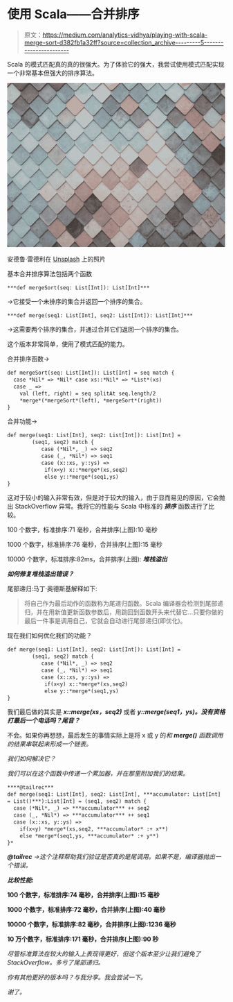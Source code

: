 # 使用 Scala——合并排序

> 原文：<https://medium.com/analytics-vidhya/playing-with-scala-merge-sort-d382fb1a32ff?source=collection_archive---------5----------------------->

Scala 的模式匹配真的真的很强大。为了体验它的强大，我尝试使用模式匹配实现一个非常基本但强大的排序算法。

![](img/45e2be52ba7719e441a8b9d096d2c8c6.png)

安德鲁·雷德利在 [Unsplash](https://unsplash.com?utm_source=medium&utm_medium=referral) 上的照片

基本合并排序算法包括两个函数

```
***def mergeSort(seq: List[Int]): List[Int]***
```

→它接受一个未排序的集合并返回一个排序的集合。

```
***def merge(seq1: List[Int], seq2: List[Int]): List[Int]***
```

→这需要两个排序的集合，并通过合并它们返回一个排序的集合。

这个版本非常简单，使用了模式匹配的能力。

合并排序函数→

```
def mergeSort(seq: List[Int]): List[Int] = seq match {
  case *Nil* => *Nil* case xs::*Nil* => *List*(xs) 
  case _ => 
    val (left, right) = seq splitAt seq.length/2
    *merge*(*mergeSort*(left), *mergeSort*(right))
}
```

合并功能→

```
def merge(seq1: List[Int], seq2: List[Int]): List[Int] = 
        (seq1, seq2) match {
           case (*Nil*, _) => seq2
           case (_, *Nil*) => seq1
           case (x::xs, y::ys) =>
            if(x<y) x::*merge*(xs,seq2)
            else y::*merge*(seq1,ys)
}
```

这对于较小的输入非常有效，但是对于较大的输入，由于显而易见的原因，它会抛出 StackOverflow 异常。我将它的性能与 Scala 中标准的 ***排序*** 函数进行了比较。

100 个数字，标准排序:71 毫秒，合并排序(上图):10 毫秒

1000 个数字，标准排序:76 毫秒，合并排序(上图):15 毫秒

10000 个数字，标准排序:82ms，合并排序(上图): ***堆栈溢出***

***如何修复堆栈溢出错误？***

尾部递归:马丁·奥德斯基解释如下:

> 将自己作为最后动作的函数称为尾递归函数。Scala 编译器会检测到尾部递归，并在用新值更新函数参数后，用跳回到函数开头来代替它…只要你做的最后一件事是调用自己，它就会自动进行尾部递归(即优化)。

现在我们如何优化我们的功能？

```
def merge(seq1: List[Int], seq2: List[Int]): List[Int] = 
        (seq1, seq2) match {
           case (*Nil*, _) => seq2
           case (_, *Nil*) => seq1
           case (x::xs, y::ys) =>
            if(x<y) x::*merge*(xs,seq2)
            else y::*merge*(seq1,ys)
}
```

我们最后做的其实是 ***x::merge(xs，seq2)*** 或者 ***y::merge(seq1，ys)。没有资格打最后一个电话吗？尾音？***

不会。如果你再想想，最后发生的事情实际上是将 x 或 y 的*和 ***merge()*** 函数调用的结果串联起来形成一个链表。*

*我们如何解决它？*

*我们可以在这个函数中传递一个累加器，并在那里附加我们的结果。*

```
****@tailrec***
def merge(seq1: List[Int], seq2: List[Int], ***accumulator: List[Int] = List()***):List[Int] = (seq1, seq2) match {
  case (*Nil*, _) => ***accumulator*** ++ seq2
  case (_, *Nil*) => ***accumulator*** ++ seq1
  case (x::xs, y::ys) =>
    if(x<y) *merge*(xs,seq2, ***accumulator* :+ x**)
    else *merge*(seq1,ys, ***accumulator* :+ y**)
}*
```

****@tailrec*** →这个注释帮助我们验证是否真的是尾调用。如果不是，编译器抛出一个错误。*

***比较性能:***

**100 个数字，标准排序:74 毫秒，合并排序(上图):15 毫秒**

**1000 个数字，标准排序:72 毫秒，合并排序(上图):40 毫秒**

**10000 个数字，标准排序:82 毫秒，合并排序(上图):1236 毫秒**

**10 万个数字，标准排序:171 毫秒，合并排序(上图):90 秒**

*尽管标准算法在较大的输入上表现得更好，但这个版本至少让我们避免了 StackOverflow。多亏了尾部递归。*

*你有其他更好的版本吗？与我分享。我会尝试一下。*

*谢了。*